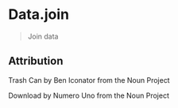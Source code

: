 Data.join
===========

> Join data

## Attribution

Trash Can by Ben Iconator from the Noun Project

Download by Numero Uno from the Noun Project
